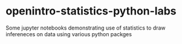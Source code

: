 # openintro-statistics-python-labs

Some jupyter notebooks demonstrating use of statistics to draw infereneces on data using various python packges

